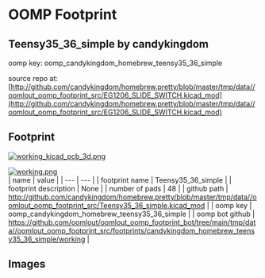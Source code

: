 # OOMP Footprint  
## Teensy35_36_simple  by candykingdom  
  
oomp key: oomp_candykingdom_homebrew_teensy35_36_simple  
  
source repo at: [http://github.com/candykingdom/homebrew.pretty/blob/master/tmp/data//oomlout_oomp_footprint_src/‎EG1206‎_SLIDE_SWITCH.kicad_mod](http://github.com/candykingdom/homebrew.pretty/blob/master/tmp/data//oomlout_oomp_footprint_src/‎EG1206‎_SLIDE_SWITCH.kicad_mod)  
## Footprint  
  
[![working_kicad_pcb_3d.png](working_kicad_pcb_3d_600.png)](working_kicad_pcb_3d.png)  
  
[![working.png](working_600.png)](working.png)  
| name | value | 
| --- | --- | 
| footprint name | Teensy35_36_simple | 
| footprint description | None | 
| number of pads | 48 | 
| github path | http://github.com/candykingdom/homebrew.pretty/blob/master/tmp/data//oomlout_oomp_footprint_src/Teensy35_36_simple.kicad_mod | 
| oomp key | oomp_candykingdom_homebrew_teensy35_36_simple | 
| oomp bot github | https://github.com/oomlout/oomlout_oomp_footprint_bot/tree/main/tmp/data//oomlout_oomp_footprint_src/footprints/candykingdom_homebrew_teensy35_36_simple/working | 
## Images  
